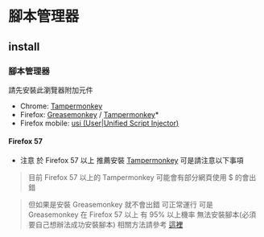 # 腳本管理器

## install

### 腳本管理器

請先安裝此瀏覽器附加元件

- Chrome: [Tampermonkey](https://chrome.google.com/webstore/detail/tampermonkey/dhdgffkkebhmkfjojejmpbldmpobfkfo)
- Firefox: [Greasemonkey](https://addons.mozilla.org/firefox/addon/greasemonkey/) / [Tampermonkey](https://addons.mozilla.org/zh-TW/firefox/addon/tampermonkey/)*
- Firefox mobile: [usi (User|Unified Script Injector)](https://addons.mozilla.org/firefox/addon/userunified-script-injector/)

#### Firefox 57

* 注意 於 Firefox 57 以上 推薦安裝 [Tampermonkey](https://addons.mozilla.org/zh-TW/firefox/addon/tampermonkey/) 可是請注意以下事項

> 目前 Firefox 57 以上的 Tampermonkey 可能會有部分網頁使用 $ 的會出錯

> 但如果是安裝 Greasemonkey 就不會出錯 可正常運行
> 可是 Greasemonkey 在 Firefox 57 以上 有 95% 以上機率 無法安裝腳本(必須要自己想辦法成功安裝腳本) 相關方法請參考 [這裡](firefox57/greasemonkey.md)
